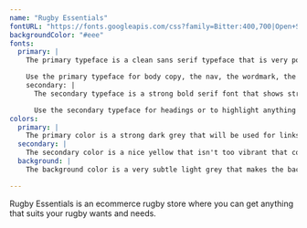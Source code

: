 ```yaml
---
name: "Rugby Essentials"
fontURL: "https://fonts.googleapis.com/css?family=Bitter:400,700|Open+Sans:400,700"
backgroundColor: "#eee"
fonts:
  primary: |
    The primary typeface is a clean sans serif typeface that is very popular and successful with most digital products which will make it easy for the viewer to read but also give the viewer a feeling of familiarity.

    Use the primary typeface for body copy, the nav, the wordmark, the footer, the product lists page, buttons, and the form.
    secondary: |
      The secondary typeface is a strong bold serif font that shows strength that this compnay has that also relates to strength all rugby players have around the world and the theme of the dangerous but respected sport.

      Use the secondary typeface for headings or to highlight anything important on the page.
colors:
  primary: |
    The primary color is a strong dark grey that will be used for links, buttons, and for the background color of the nav and footer.
  secondary: |
    The secondary color is a nice yellow that isn't too vibrant that contrasts well with the primary color. Use the secondary color for the wordmark, a mark, button text, and for the links on the nav bar for the hover state as well as the current state for the page you are on.
  background: |
    The background color is a very subtle light grey that makes the background of the website pages a bit more interesting and goes well with the primary color to give it unity. Use it for the background only.

---
```


Rugby Essentials is an ecommerce rugby store where you can get anything that suits your rugby wants and needs.
